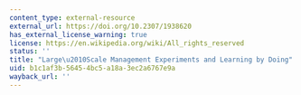 ```yaml
---
content_type: external-resource
external_url: https://doi.org/10.2307/1938620
has_external_license_warning: true
license: https://en.wikipedia.org/wiki/All_rights_reserved
status: ''
title: "Large\u2010Scale Management Experiments and Learning by Doing"
uid: b1c1af3b-5645-4bc5-a18a-3ec2a6767e9a
wayback_url: ''
---
```

